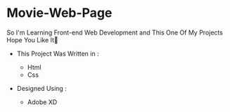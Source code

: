 # Movie-Web-Page
So I'm Learning Front-end Web Development and This One Of My Projects Hope You Like It🧡

- This Project Was Written in :
  - Html
  - Css
  
- Designed Using :
  - Adobe XD
